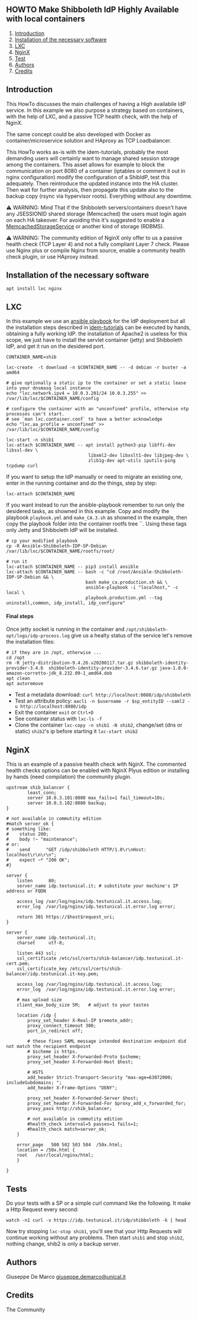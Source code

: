 HOWTO Make Shibboleth IdP Highly Available with local containers
----------------------------------------------------------------


1. [Introduction](#introduction)
2. [Installation of the necessary software](#installation-of-the-necessary-software)
3. [LXC](#lxc)
5. [NginX](#nginx)
4. [Test](#test)
6. [Authors](#authors)
7. [Credits](#credits)

Introduction
------------

This HowTo discusses the main challenges of having a High availabile IdP service.
In this example we also purpose a strategy based on containers, with the help of LXC, and a passive TCP health check, with the help of NginX.

The same concept could be also developed with Docker as container/microservice solution and HAproxy as TCP Loadbalancer.

This HowTo works as-is with the idem-tutorials, probably the most demanding users will certainly want to manage shared session storage among the containers.
This asset allows for example to block the communication on port 8080 of a container (iptables or comment it out in nginx configuration) modify the configuration of a ShibIdP, test this adequately. Then reintroduce the updated instance into the HA cluster. Then wait for further analysis, then propagate this update also to the backup copy (rsync via hypervisor roots). Everything without any downtime.


:warning: WARNING: Mind That if the Shibboleth servers/containers doesn't have any JSESSIONID shared storage (Memcached) the users must login again on each HA takeover.
For avoiding this it's suggested to enable a [MemcachedStorageService](https://wiki.shibboleth.net/confluence/display/IDP30/StorageConfiguration) or another kind of storage (RDBMS).

:warning: WARNING: The community edition of NginX only offer to us a passive health check (TCP Layer 4) and not a fully compliant Layer 7 check. Please use Nginx plus or compile Nginx from source, enable a community health check plugin, or use HAproxy instead.

Installation of the necessary software
--------------------------------------

````
apt install lxc nginx
````

LXC
---

In this example we use an [ansible playbook](https://github.com/peppelinux/Ansible-Shibboleth-IDP-SP-Debian) for the IdP deployment but all the installation steps described in [idem-tutorials](https://github.com/ConsortiumGARR/idem-tutorials) can be executed by hands, obtaining a fully working IdP.
the installation of Apache2 is useless for this scope, we just have to install the servlet container (jetty) and Shibboleth IdP, and get it run on the desidered port.


````
CONTAINER_NAME=shib

lxc-create  -t download -n $CONTAINER_NAME -- -d debian -r buster -a amd64

# give optionally a static ip to the container or set a static lease into your dnsmasq local instance
echo "lxc.network.ipv4 = 10.0.3.201/24 10.0.3.255" >> /var/lib/lxc/$CONTAINER_NAME/config

# configure the container with an "unconfined" profile, otherwise ntp processes can't start.
# see `man lxc.container.conf` to have a better acknowledge
echo "lxc.aa_profile = unconfined" >> /var/lib/lxc/$CONTAINER_NAME/config

lxc-start -n shib1
lxc-attach $CONTAINER_NAME -- apt install python3-pip libffi-dev libssl-dev \
                               libxml2-dev libxslt1-dev libjpeg-dev \
                               zlib1g-dev apt-utils iputils-ping tcpdump curl
````

If you want to setup the IdP manually or need to migrate an existing one, enter in the running container and do the things, step by step:
````
lxc-attach $CONTAINER_NAME
````

If you want instead to run the ansible-playbook remember to run only the desidered tasks, as showned in this example.
Copy and modify the playbook `playbook.yml` and `make_CA.3.sh` as showned in the example, then copy the playbook folder into the container rootfs tree
``. Using these tags only Jetty and Shibboleth IdP will be installed.
````
# cp your modified playbook
cp -R Ansible-Shibboleth-IDP-SP-Debian /var/lib/lxc/$CONTAINER_NAME/rootfs/root/

# run it
lxc-attach $CONTAINER_NAME -- pip3 install ansible
lxc-attach $CONTAINER_NAME -- bash -c "cd /root/Ansible-Shibboleth-IDP-SP-Debian && \
                              bash make_ca.production.sh && \
                              ansible-playbook -i "localhost," -c local \
                              playbook.production.yml --tag uninstall,common, idp_install, idp_configure"
````

#### Final steps

Once jetty socket is running in the container and `/opt/shibboleth-opt/logs/idp-process.log` give us a healty status of the service let's remove the installation files:
````
# if they are in /opt, otherwise ...
cd /opt
rm -R jetty-distribution-9.4.26.v20200117.tar.gz shibboleth-identity-provider-3.4.6  shibboleth-identity-provider-3.4.6.tar.gz java-1.8.0-amazon-corretto-jdk_8.232.09-1_amd64.deb
apt clean
apt autoremove
````

- Test a metadata download: `curl http://localhost:8080/idp/shibboleth`
- Test an attribute policy: `aacli -n $username -r $sp_entityID --saml2 -u http://localhost:8080/idp`
- Exit the container `exit` or `Ctrl+D`
- See container status with `lxc-ls -f`
- Clone the container `lxc-copy -n shib1 -N shib2`, change/set (dns or static) `shib2`'s ip before starting it `lxc-start shib2`


NginX
-----

This is an example of a passive health check with NginX.
The commented health checks options can be enabled with NginX Plyus edition or installing by hands (need compilation) the community plugin.

````
upstream shib_balancer {
        least_conn;
        server 10.0.3.101:8080 max_fails=1 fail_timeout=10s;
        server 10.0.3.102:8080 backup;
}

# not available in commutity edition
#match server_ok {
# something like:
#    status 200;
#    body !~ "maintenance";
# or:
#    send      "GET /idp/shibboleth HTTP/1.0\r\nHost: localhost\r\n\r\n";
#    expect ~* "200 OK";
#}

server {
    listen      80;
    server_name idp.testunical.it; # substitute your machine's IP address or FQDN

    access_log /var/log/nginx/idp.testunical.it.access.log;
    error_log  /var/log/nginx/idp.testunical.it.error.log error;

    return 301 https://$host$request_uri;
}

server {
    server_name idp.testunical.it;
    charset     utf-8;

    listen 443 ssl;
    ssl_certificate /etc/ssl/certs/shib-balancer/idp.testunical.it-cert.pem;
    ssl_certificate_key /etc/ssl/certs/shib-balancer/idp.testunical.it-key.pem;

    access_log /var/log/nginx/idp.testunical.it.access.log;
    error_log  /var/log/nginx/idp.testunical.it.error.log error;

    # max upload size
    client_max_body_size 5M;   # adjust to your tastes

    location /idp {
        proxy_set_header X-Real-IP $remote_addr;
        proxy_connect_timeout 300;
        port_in_redirect off;

        # these fixes SAML message intended destination endpoint did not match the recipient endpoint
        # $scheme is https.
        proxy_set_header X-Forwarded-Proto $scheme;
        proxy_set_header X-Forwarded-Host $host;

        # HSTS
        add_header Strict-Transport-Security "max-age=63072000; includeSubdomains; ";
        add_header X-Frame-Options "DENY";

        proxy_set_header X-Forwarded-Server $host;
        proxy_set_header X-Forwarded-For $proxy_add_x_forwarded_for;
        proxy_pass http://shib_balancer;

        # not available in commutity edition
        #health_check interval=5 passes=1 fails=1;
        #health_check match=server_ok;
    }

    error_page   500 502 503 504  /50x.html;
    location = /50x.html {
    root   /usr/local/nginx/html;
    }

}
````
Tests
----

Do your tests with a SP or a simple curl command like the following. It make a Http Request every second:
````
watch -n1 curl -v https://idp.testunical.it/idp/shibboleth -k | head
````

Now try stopping `lxc-stop shib1`, you'll see that your Http Requests will continue working without any problems.
Then start `shib1` and stop `shib2`, nothing change, shib2 is only a backup server.

Authors
-------
Giuseppe De Marco <giuseppe.demarco@unical.it>

Credits
-------
The Community
